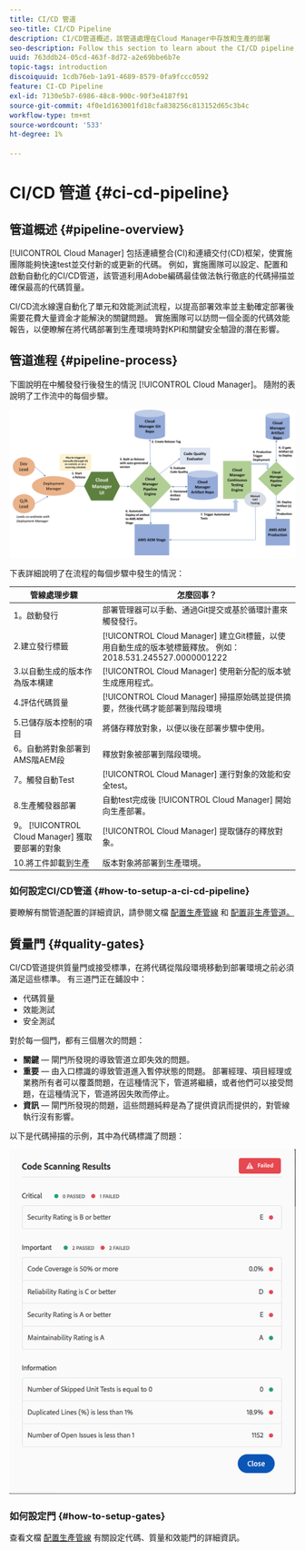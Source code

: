 ```yaml
---
title: CI/CD 管道
seo-title: CI/CD Pipeline
description: CI/CD管道概述，該管道處理在Cloud Manager中存放和生產的部署
seo-description: Follow this section to learn about the CI/CD pipeline, which handles deployments to stage and production in Cloud Manager
uuid: 763ddb24-05cd-463f-8d72-a2e69bbe6b7e
topic-tags: introduction
discoiquuid: 1cdb76eb-1a91-4689-8579-0fa9fccc0592
feature: CI-CD Pipeline
exl-id: 7130e5b7-6986-48c8-900c-90f3e4187f91
source-git-commit: 4f0e1d163001fd18cfa838256c813152d65c3b4c
workflow-type: tm+mt
source-wordcount: '533'
ht-degree: 1%

---
```


# CI/CD 管道 {#ci-cd-pipeline}

## 管道概述 {#pipeline-overview}

[!UICONTROL Cloud Manager] 包括連續整合(CI)和連續交付(CD)框架，使實施團隊能夠快速test並交付新的或更新的代碼。 例如，實施團隊可以設定、配置和啟動自動化的CI/CD管道，該管道利用Adobe編碼最佳做法執行徹底的代碼掃描並確保最高的代碼質量。

CI/CD流水線還自動化了單元和效能測試流程，以提高部署效率並主動確定部署後需要花費大量資金才能解決的關鍵問題。 實施團隊可以訪問一個全面的代碼效能報告，以便瞭解在將代碼部署到生產環境時對KPI和關鍵安全驗證的潛在影響。

## 管道進程 {#pipeline-process}

下圖說明在中觸發發行後發生的情況 [!UICONTROL Cloud Manager]。 隨附的表說明了工作流中的每個步驟。

![](assets/screen_shot_2018-05-30at82457pm.png)

下表詳細說明了在流程的每個步驟中發生的情況：

| 管線處理步驟 | 怎麼回事？ |
|---|---|
| 1。啟動發行 | 部署管理器可以手動、通過Git提交或基於循環計畫來觸發發行。 |
| 2.建立發行標籤 | [!UICONTROL Cloud Manager] 建立Git標籤，以使用自動生成的版本號標籤釋放。 例如：2018.531.245527.0000001222 |
| 3.以自動生成的版本作為版本構建 | [!UICONTROL Cloud Manager] 使用新分配的版本號生成應用程式。 |
| 4.評估代碼質量 | [!UICONTROL Cloud Manager] 掃描原始碼並提供摘要，然後代碼才能部署到階段環境 |
| 5.已儲存版本控制的項目 | 將儲存釋放對象，以便以後在部署步驟中使用。 |
| 6。自動將對象部署到AMS階AEM段 | 釋放對象被部署到階段環境。 |
| 7。觸發自動Test | [!UICONTROL Cloud Manager] 運行對象的效能和安全test。 |
| 8.生產觸發器部署 | 自動test完成後 [!UICONTROL Cloud Manager] 開始向生產部署。 |
| 9。 [!UICONTROL Cloud Manager] 獲取要部署的對象 | [!UICONTROL Cloud Manager] 提取儲存的釋放對象。 |
| 10.將工件卸載到生產 | 版本對象將部署到生產環境。 |

### 如何設定CI/CD管道 {#how-to-setup-a-ci-cd-pipeline}

要瞭解有關管道配置的詳細資訊，請參閱文檔 [配置生產管線](configuring-production-pipelines.md) 和 [配置非生產管道。](configuring-non-production-pipelines.md)

## 質量門 {#quality-gates}

CI/CD管道提供質量門或接受標準，在將代碼從階段環境移動到部署環境之前必須滿足這些標準。 有三道門正在鋪設中：

* 代碼質量
* 效能測試
* 安全測試

對於每一個門，都有三個層次的問題：

* **關鍵**  — 閘門所發現的導致管道立即失效的問題。
* **重要**  — 由入口標識的導致管道進入暫停狀態的問題。 部署經理、項目經理或業務所有者可以覆蓋問題，在這種情況下，管道將繼續，或者他們可以接受問題，在這種情況下，管道將因失敗而停止。
* **資訊**  — 閘門所發現的問題，這些問題純粹是為了提供資訊而提供的，對管線執行沒有影響。

以下是代碼掃描的示例，其中為代碼標識了問題：

![](assets/quality-gate-failed.png)

### 如何設定門 {#how-to-setup-gates}

查看文檔 [配置生產管線](configuring-production-pipelines.md) 有關設定代碼、質量和效能門的詳細資訊。

